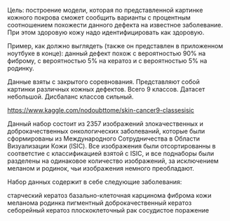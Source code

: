 Цель:
построение модели, которая по представленной картинке кожного покрова сможет сообщить варианты с процентным соотношением похожести данного дефекта на известное заболевание. При этом здоровую кожу надо идентифицировать как здоровую.

Пример, как должно выглядеть (также он представлен в приложенном ноутбуке в конце):
данный дефект похож с вероятностью 90% на фиброму, с вероятностью 5% на кератоз и с вероятностью 5% на родинку.
 
 
Данные взяты с закрытого соревнования. Представляют собой картинки различных кожных дефектов. Всего 9 классов. Датасет небольшой. Дисбаланс классов сильный.

https://www.kaggle.com/nodoubttome/skin-cancer9-classesisic

Данный набор состоит из 2357 изображений злокачественных и доброкачественных онкологических заболеваний, которые были сформированы из Международного Сотрудничества в Области Визуализации Кожи (ISIC). Все изображения были отсортированны в соответстие с классификацией взятой с ISIC, и все поднаборы были разделены на одинаковое количество изображений, за исключением меланом и родинок, чьи изображения немного преобладают.

Набор данных содержит в себе следующие заболевания:

старческий кератоз
базально-клеточная карцинома
фиброма кожи
меланома
родинка
пигментный доброкачественный кератоз
себорейный кератоз
плоскоклеточный рак
сосудистое поражение
